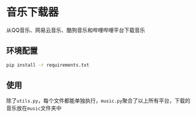# 音乐下载器

从QQ音乐、网易云音乐、酷狗音乐和哔哩哔哩平台下载音乐

## 环境配置

```bat
pip install -r requirements.txt
```

## 使用

除了`utils.py`，每个文件都能单独执行，`music.py`聚合了以上所有平台，下载的音乐放在`music`文件夹中